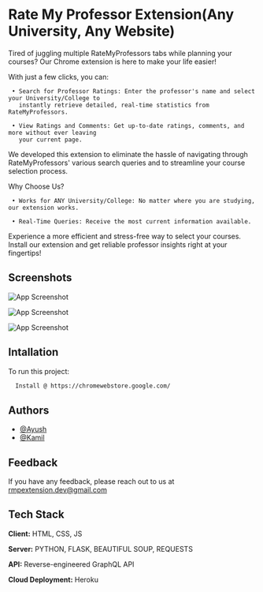 
# Rate My Professor Extension(Any University, Any Website)

Tired of juggling multiple RateMyProfessors tabs while planning your courses? Our Chrome extension is here to make your life easier!

With just a few clicks, you can:
     
     • Search for Professor Ratings: Enter the professor's name and select your University/College to
       instantly retrieve detailed, real-time statistics from RateMyProfessors.

     • View Ratings and Comments: Get up-to-date ratings, comments, and more without ever leaving
       your current page.

We developed this extension to eliminate the hassle of navigating through RateMyProfessors' various search queries and to streamline your course selection process.

Why Choose Us?
     
     • Works for ANY University/College: No matter where you are studying, our extension works.

     • Real-Time Queries: Receive the most current information available.

Experience a more efficient and stress-free way to select your courses. Install our extension and get reliable professor insights right at your fingertips!



## Screenshots

![App Screenshot](https://i.postimg.cc/PJTsG9p6/harv-search.png)

![App Screenshot](https://i.postimg.cc/wvKY276Y/harv-disp.png)

![App Screenshot](https://i.postimg.cc/PfQnbX90/sbu-search.png)

## Intallation

To run this project:

```bash
  Install @ https://chromewebstore.google.com/
```


## Authors

- [@Ayush](https://www.github.com/ayush-shah12)
- [@Kamil](https://www.github.com/KamilWoskowiak)


## Feedback

If you have any feedback, please reach out to us at rmpextension.dev@gmail.com


## Tech Stack

**Client:** HTML, CSS, JS

**Server:** PYTHON, FLASK, BEAUTIFUL SOUP, REQUESTS

**API:** Reverse-engineered GraphQL API

**Cloud Deployment:** Heroku

